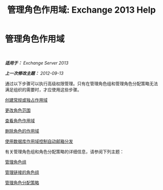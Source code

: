 ﻿---
title: '管理角色作用域: Exchange 2013 Help'
TOCTitle: 管理角色作用域
ms:assetid: f8f5b205-dd47-4fc3-8322-3fa115ae475a
ms:mtpsurl: https://technet.microsoft.com/zh-cn/library/Dd351270(v=EXCHG.150)
ms:contentKeyID: 50491977
ms.date: 05/21/2018
mtps_version: v=EXCHG.150
ms.translationtype: MT
---

# 管理角色作用域

 

_**适用于：** Exchange Server 2013_

_**上一次修改主题：** 2012-09-13_

通过以下步骤可以执行高级权限管理。只有在管理角色组和管理角色分配策略无法满足组织的需要时，才应使用这些步骤。

[创建常规或独占作用域](create-a-regular-or-exclusive-scope-exchange-2013-help.md)

[更改角色范围](change-a-role-scope-exchange-2013-help.md)

[查看角色作用域](view-role-scopes-exchange-2013-help.md)

[删除角色的作用域](remove-a-role-scope-exchange-2013-help.md)

[使用数据库作用域控制自动邮箱分发](control-automatic-mailbox-distribution-using-database-scopes-exchange-2013-help.md)

有关管理角色组和角色分配策略的详细信息，请参阅下列主题：

[管理角色组](manage-role-groups-exchange-2013-help.md)

[管理链接的角色组](manage-linked-role-groups-exchange-2013-help.md)

[管理角色分配策略](manage-role-assignment-policies-exchange-2013-help.md)

